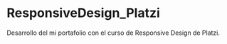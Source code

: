 # ResponsiveDesign_Platzi
Desarrollo del mi portafolio con el curso de Responsive Design de Platzi.
